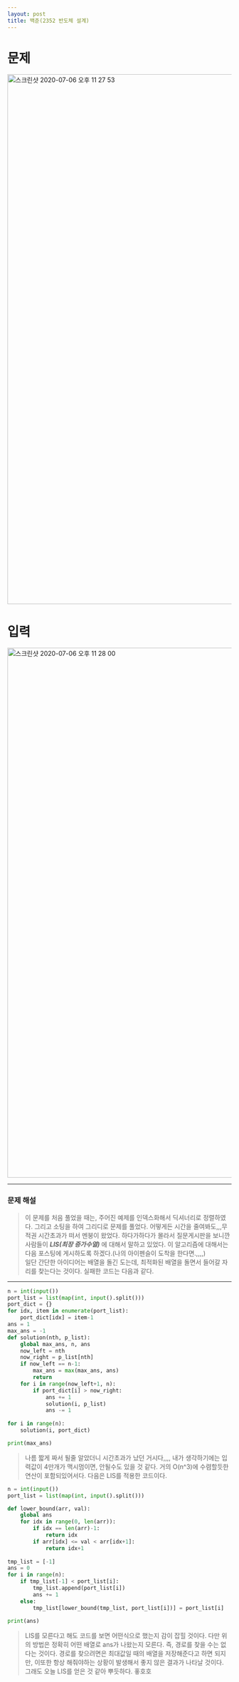 ```yaml
---
layout: post
title: 백준(2352 반도체 설계)
---
```



# 문제
<img width="1189" alt="스크린샷 2020-07-06 오후 11 27 53" src="https://user-images.githubusercontent.com/37113547/86604657-a29d0380-bfe0-11ea-9010-a1ab022f4d90.png">

# 입력
<img width="1189" alt="스크린샷 2020-07-06 오후 11 28 00" src="https://user-images.githubusercontent.com/37113547/86604660-a3ce3080-bfe0-11ea-8cbd-4753e7666156.png">


-----
### 문제 해설
> 이 문제를 처음 풀었을 때는, 주어진 예제를 인덱스화해서 딕셔너리로 정렬하였다. 그리고 소팅을 하여 그리디로 문제를 풀었다. 어떻게든 시간을 줄여봐도,,,무적권 시간초과가 떠서 멘붕이 왔었다. 하다가하다가 몰라서 질문게시판을 보니깐 사람들이 ***LIS(최장 증가수열)*** 에 대해서 말하고 있었다. 이 알고리즘에 대해서는 다음 포스팅에 게시하도록 하겠다.(나의 아이펜슬이 도착을 한다면.,,,,)  
일단 간단한 아이디어는 배열을 돌긴 도는데, 최적화된 배열을 돌면서 들어갈 자리를 찾는다는 것이다. 실패한 코드는 다음과 같다.
-----

~~~python
n = int(input())
port_list = list(map(int, input().split()))
port_dict = {}
for idx, item in enumerate(port_list):
    port_dict[idx] = item-1
ans = 1
max_ans = -1
def solution(nth, p_list):
    global max_ans, n, ans
    now_left = nth
    now_right = p_list[nth]
    if now_left == n-1:
        max_ans = max(max_ans, ans)
        return
    for i in range(now_left+1, n):
        if port_dict[i] > now_right:
            ans += 1
            solution(i, p_list)
            ans -= 1
    
for i in range(n):
    solution(i, port_dict)

print(max_ans)
~~~

> 나름 짧게 짜서 될줄 알았더니 시간초과가 났던 거시다,,,, 내가 생각하기에는 입력값이 4만개가 맥시멈이면, 안될수도 있을 것 같다. 거의 O(n^3)에 수렴할듯한 연산이 포함되있어서다. 다음은 LIS를 적용한 코드이다.  

~~~python
n = int(input())
port_list = list(map(int, input().split()))

def lower_bound(arr, val):
    global ans
    for idx in range(0, len(arr)):
        if idx == len(arr)-1:
            return idx
        if arr[idx] <= val < arr[idx+1]:
            return idx+1
        
tmp_list = [-1]
ans = 0 
for i in range(n):
    if tmp_list[-1] < port_list[i]:
        tmp_list.append(port_list[i])
        ans += 1
    else:
        tmp_list[lower_bound(tmp_list, port_list[i])] = port_list[i]
        
print(ans)
~~~  
> LIS를 모른다고 해도 코드를 보면 어떤식으로 했는지 감이 잡힐 것이다. 다만 위의 방법은 정확히 어떤 배열로 ans가 나왔는지 모른다. 즉, 경로를 찾을 수는 없다는 것이다. 경로를 찾으려면은 최대값일 때의 배열을 저장해준다고 하면 되지만, 이또한 항상 해줘야하는 상황이 발생해서 좋지 않은 결과가 나타날 것이다.  
그래도 오늘 LIS를 얻은 것 같아 뿌듯하다. 홓호호

